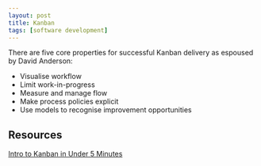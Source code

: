 ```yaml
---
layout: post
title: Kanban
tags: [software development]
---
```


There are five core properties for successful Kanban delivery as espoused by David Anderson:

- Visualise workflow
- Limit work-in-progress
- Measure and manage flow
- Make process policies explicit
- Use models to recognise improvement opportunities

## Resources

[Intro to Kanban in Under 5 Minutes](https://m.youtube.com/watch?v=R8dYLbJiTUE)
